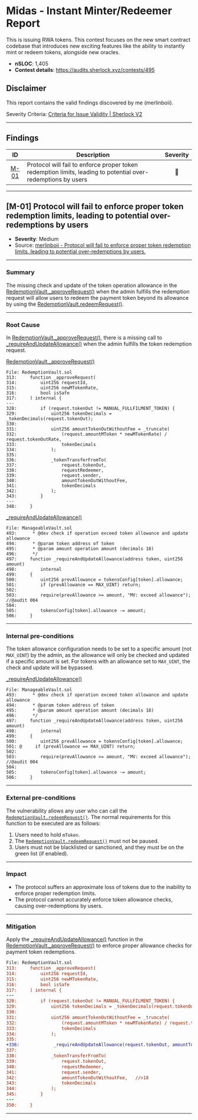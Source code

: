 # Midas - Instant Minter/Redeemer Report
This is issuing RWA tokens. This contest focuses on the new smart contract codebase that introduces new exciting features like the ability to instantly mint or redeem tokens, alongside new oracles.

* **nSLOC**: 1,405 
* **Contest details**: https://audits.sherlock.xyz/contests/495

## Disclaimer
This report contains the valid findings discovered by me (merlinboii). 

Severity Criteria: [Criteria for Issue Validity | Sherlock V2](https://docs.sherlock.xyz/audits/real-time-judging/judging)

---

## Findings

| ID | Description | Severity |
| :-: | - | :-: |
|[M-01](#m-01)|Protocol will fail to enforce proper token redemption limits, leading to potential over-redemptions by users|🍋|

---

## <a name="m-01">[M-01]</a> Protocol will fail to enforce proper token redemption limits, leading to potential over-redemptions by users

* **Severity**: Medium
* Source: [merlinboii - Protocol will fail to enforce proper token redemption limits, leading to potential over-redemptions by users.](https://github.com/sherlock-audit/2024-08-midas-minter-redeemer-judging/issues/34)
---

### Summary
The missing check and update of the token operation allowance in the [RedemptionVault._approveRequest()](https://github.com/sherlock-audit/2024-08-midas-minter-redeemer/blob/main/midas-contracts/contracts/RedemptionVault.sol#L313-L348) when the admin fulfills the redemption request will allow users to redeem the payment token beyond its allowance by using the [RedemptionVault.redeemRequest()](https://github.com/sherlock-audit/2024-08-midas-minter-redeemer/blob/main/midas-contracts/contracts/RedemptionVault.sol#L194-L204).

---
### Root Cause
In [RedemptionVault._approveRequest()](https://github.com/sherlock-audit/2024-08-midas-minter-redeemer/blob/main/midas-contracts/contracts/RedemptionVault.sol#L313-L348), there is a missing call to [_requireAndUpdateAllowance()](https://github.com/sherlock-audit/2024-08-midas-minter-redeemer/blob/main/midas-contracts/contracts/abstract/ManageableVault.sol#L492-L506) when the admin fulfills the token redemption request.

[RedemptionVault._approveRequest()](https://github.com/sherlock-audit/2024-08-midas-minter-redeemer/blob/main/midas-contracts/contracts/RedemptionVault.sol#L313-L348)

```solidity
File: RedemptionVault.sol
313:     function _approveRequest(
314:         uint256 requestId,
315:         uint256 newMTokenRate,
316:         bool isSafe
317:     ) internal {
---
328:         if (request.tokenOut != MANUAL_FULLFILMENT_TOKEN) {
329:             uint256 tokenDecimals = _tokenDecimals(request.tokenOut);
330: 
331:             uint256 amountTokenOutWithoutFee = _truncate(
332:                 (request.amountMToken * newMTokenRate) / request.tokenOutRate,
333:                 tokenDecimals
334:             );
335: 
336:             _tokenTransferFromTo(
337:                 request.tokenOut,
338:                 requestRedeemer,
339:                 request.sender,
340:                 amountTokenOutWithoutFee, 
341:                 tokenDecimals
342:             );
343:         }
---
348:     }
```

[_requireAndUpdateAllowance()](https://github.com/sherlock-audit/2024-08-midas-minter-redeemer/blob/main/midas-contracts/contracts/abstract/ManageableVault.sol#L493-L506)

```solidity
File: ManageableVault.sol
493:      * @dev check if operation exceed token allowance and update allowance
494:      * @param token address of token
495:      * @param amount operation amount (decimals 18)
496:      */
497:     function _requireAndUpdateAllowance(address token, uint256 amount)
498:         internal
499:     {   
500:         uint256 prevAllowance = tokensConfig[token].allowance;
501:         if (prevAllowance == MAX_UINT) return;
502: 
503:         require(prevAllowance >= amount, "MV: exceed allowance");   //@audit 004
504: 
505:         tokensConfig[token].allowance -= amount;
506:     }
```

---
### Internal pre-conditions
The token allowance configuration needs to be set to a specific amount (not `MAX_UINT`) by the admin, as the allowance will only be checked and updated if a specific amount is set. For tokens with an allowance set to `MAX_UINT`, the check and update will be bypassed.

[_requireAndUpdateAllowance()](https://github.com/sherlock-audit/2024-08-midas-minter-redeemer/blob/main/midas-contracts/contracts/abstract/ManageableVault.sol#L493-L506)

```solidity
File: ManageableVault.sol
493:      * @dev check if operation exceed token allowance and update allowance
494:      * @param token address of token
495:      * @param amount operation amount (decimals 18)
496:      */
497:     function _requireAndUpdateAllowance(address token, uint256 amount)
498:         internal
499:     {   
500:         uint256 prevAllowance = tokensConfig[token].allowance;
501: @     if (prevAllowance == MAX_UINT) return;
502: 
503:         require(prevAllowance >= amount, "MV: exceed allowance");   //@audit 004
504: 
505:         tokensConfig[token].allowance -= amount;
506:     }
```

---
### External pre-conditions
The vulnerability allows any user who can call the [`RedemptionVault.redeemRequest()`](https://github.com/sherlock-audit/2024-08-midas-minter-redeemer/blob/main/midas-contracts/contracts/RedemptionVault.sol#L194-L204). The normal requirements for this function to be executed are as follows:

1. Users need to hold `mToken`.
2. The [`RedemptionVault.redeemRequest()`](https://github.com/sherlock-audit/2024-08-midas-minter-redeemer/blob/main/midas-contracts/contracts/RedemptionVault.sol#L194-L204) must not be paused.
3. Users must not be blacklisted or sanctioned, and they must be on the green list (if enabled).

---
### Impact
* The protocol suffers an approximate loss of tokens due to the inability to enforce proper redemption limits.
* The protocol cannot accurately enforce token allowance checks, causing over-redemptions by users.

---
### Mitigation
Apply the [_requireAndUpdateAllowance()](https://github.com/sherlock-audit/2024-08-midas-minter-redeemer/blob/main/midas-contracts/contracts/abstract/ManageableVault.sol#L493-L506) function in the [RedemptionVault._approveRequest()](https://github.com/sherlock-audit/2024-08-midas-minter-redeemer/blob/main/midas-contracts/contracts/RedemptionVault.sol#L313-L348) to enforce proper allowance checks for payment token redemptions.

```diff
File: RedemptionVault.sol
313:     function _approveRequest(
314:         uint256 requestId,
315:         uint256 newMTokenRate,
316:         bool isSafe
317:     ) internal {
---
328:         if (request.tokenOut != MANUAL_FULLFILMENT_TOKEN) {
329:             uint256 tokenDecimals = _tokenDecimals(request.tokenOut);
330: 
331:             uint256 amountTokenOutWithoutFee = _truncate(
332:                 (request.amountMToken * newMTokenRate) / request.tokenOutRate,
333:                 tokenDecimals
334:             );
335: 
+336:             _requireAndUpdateAllowance(request.tokenOut, amountTokenOutWithoutFee);
337: 
338:             _tokenTransferFromTo(
339:                 request.tokenOut,
340:                 requestRedeemer,
341:                 request.sender,
342:                 amountTokenOutWithoutFee,   //>18
343:                 tokenDecimals
344:             );
345:         }
---
350:     }
```
---